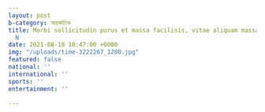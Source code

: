 ```yaml
---
layout: post
b-category: আন্তর্জাতিক
title: Morbi sollicitudin purus et massa facilisis, vitae aliquam massa molestie.
  N
date: 2021-08-10 10:47:00 +0000
img: "/uploads/time-3222267_1280.jpg"
featured: false
national: ''
international: ''
sports: ''
entertainment: ''

---
```

